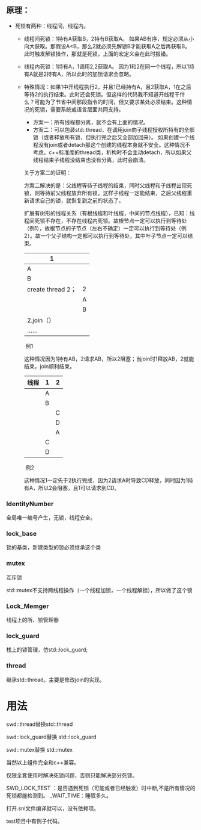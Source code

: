 ## 原理：
  * 死锁有两种：线程间，线程内。

      * 线程间死锁：1持有A获取B，2持有B获取A。
        	如果AB有序，规定必须从小向大获取。那假设A<B，那么2就必须先解锁B才能获取A之后再获取B。此时触发解锁操作，那就是死锁，上面的宏定义会在此时报错。

      * 线程内死锁：1持有A，1调用2,2获取A。
        				因为1和2在同一个线程，所以1持有A就是2持有A，所以此时的加锁请求会忽略。

      * 特殊情况：如果1中开线程执行2，并且1已经持有A，且2获取A，1在之后等待2的执行结束。此时还会死锁。但这样的代码我不知道开线程干什么？可能为了节省中间那段指令的时间，但又要求某处必须结束。这种情况的死锁，需要系统或语言层面共同支持。		

          * 方案一：所有线程都分离，就不会有上面的情况。		
          * 方案二：可以包装std::thread，在调用join向子线程授权所持有的全部锁（或者释放所有锁，但执行完之后又全部加回来）。
            			如果创建一个线程没有join或者detach那这个创建的线程本身就不安全。这种情况不考虑。c++标准库的thread类，析构时不会主动detach，所以如果父线程结束子线程没结束也没有分离，此时会崩溃。

        关于方案二的证明：

        ​		方案二解决的是：父线程等待子线程的结束，同时父线程和子线程出现死锁，则等待前父线程放弃所有锁，这样子线程一定能结束，之后父线程重新请求自己的锁，就恢复到之前的状态了。

        ​	扩展有树形的线程关系（有根线程和叶线程，中间的节点线程），已知：线程间死锁不存在，不存在线程内死锁。故根节点一定可以执行到等待处（例1），故根节点的子节点（左右不确定）一定可以执行到等待处（例2）。故一个父子结构一定都可以执行到等待处，其中叶子节点一定可以结束。

        | 1                 |      |
        | ----------------- | ---- |
        | A                 |      |
        | B                 |      |
        | create thread 2； | 2    |
        |                   | A    |
        |                   | B    |
        | 2.join（）        |      |
        | ……                |      |

        ​																	例1

        这种情况因为1持有AB，2请求AB，所以2阻塞；当join时1释放AB，2就能结束，join顺利结束。

        | 线程 | 1    | 2    |
        | ---- | ---- | ---- |
        |      | A    |      |
        |      | B    |      |
        |      |      | C    |
        |      |      | D    |
        |      |      | A    |
        |      | C    |      |
        |      | D    |      |

        ​																		例2

        这种情况1一定先于2执行完成，因为2请求A时导致CD释放，同时因为1持有A，所以2会阻塞，且1可以请求到CD。
      

### IdentityNumber

全局唯一编号产生，无锁，线程安全。

### lock_base

锁的基类，新建类型的锁必须继承这个类

### mutex

互斥锁

std::mutex不支持跨线程操作（一个线程加锁，一个线程解锁），所以做了这个锁

### Lock_Memger

线程上的所、锁管理器

### lock_guard

栈上的锁管理，仿std::lock_guard;

### thread

继承std::thread。主要是修改join的实现。



# 用法

swd::thread替换std::thread

swd::lock_guard替换 std::lock_guard

swd::mutex替换 std::mutex

当然以上组件完全和c++兼容。

仅限全套使用时解决死锁问题，否则只能解决部分死锁。

SWD_LOCK_TEST ：是否遇到死锁（可能或者已经触发）时中断,不是所有情况的死锁都能检测到。
_WAIT_TIME：睡眠多久。



打开.snl文件编译就可以，没有依赖项。

test项目中有例子代码。
